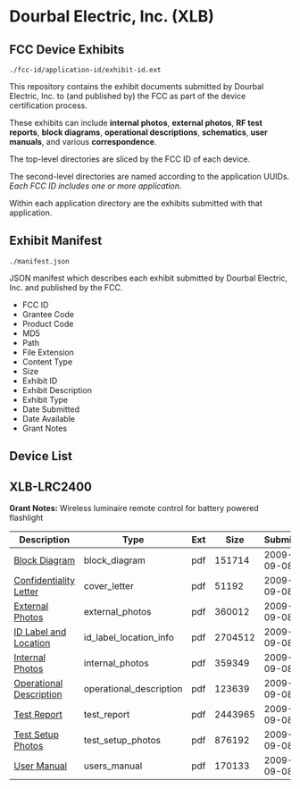 # Dourbal Electric, Inc. (XLB)
## FCC Device Exhibits

```
./fcc-id/application-id/exhibit-id.ext
```

This repository contains the exhibit documents submitted by Dourbal Electric, Inc. to (and published by) the FCC as part of the device certification process.

These exhibits can include **internal photos**, **external photos**, **RF test reports**, **block diagrams**, **operational descriptions**, **schematics**, **user manuals**, and various **correspondence**.

The top-level directories are sliced by the FCC ID of each device.

The second-level directories are named according to the application UUIDs. *Each FCC ID includes one or more application.*

Within each application directory are the exhibits submitted with that application. 

## Exhibit Manifest

```
./manifest.json
```

JSON manifest which describes each exhibit submitted by Dourbal Electric, Inc. and published by the FCC.

- FCC ID
- Grantee Code
- Product Code
- MD5
- Path
- File Extension
- Content Type
- Size
- Exhibit ID
- Exhibit Description
- Exhibit Type
- Date Submitted
- Date Available
- Grant Notes

## Device List
## XLB-LRC2400
**Grant Notes:** Wireless luminaire remote control for battery powered flashlight

| Description | Type | Ext | Size | Submitted | Available |
| ----------- | ---- | --- | ---- | --------- | --------- |
| [Block Diagram](XLB-LRC2400/1ad71739bd9f449931c5d05e99fcea13/1166277.pdf) | block_diagram | pdf | 151714 | 2009-09-08 | 2009-09-08 |
| [Confidentiality Letter](XLB-LRC2400/1ad71739bd9f449931c5d05e99fcea13/1166286.pdf) | cover_letter | pdf | 51192 | 2009-09-08 | 2009-09-08 |
| [External Photos](XLB-LRC2400/1ad71739bd9f449931c5d05e99fcea13/1166278.pdf) | external_photos | pdf | 360012 | 2009-09-08 | 2009-09-08 |
| [ID Label and Location](XLB-LRC2400/1ad71739bd9f449931c5d05e99fcea13/1166279.pdf) | id_label_location_info | pdf | 2704512 | 2009-09-08 | 2009-09-08 |
| [Internal Photos](XLB-LRC2400/1ad71739bd9f449931c5d05e99fcea13/1166280.pdf) | internal_photos | pdf | 359349 | 2009-09-08 | 2009-09-08 |
| [Operational Description](XLB-LRC2400/1ad71739bd9f449931c5d05e99fcea13/1166281.pdf) | operational_description | pdf | 123639 | 2009-09-08 | 2009-09-08 |
| [Test Report](XLB-LRC2400/1ad71739bd9f449931c5d05e99fcea13/1166283.pdf) | test_report | pdf | 2443965 | 2009-09-08 | 2009-09-08 |
| [Test Setup Photos](XLB-LRC2400/1ad71739bd9f449931c5d05e99fcea13/1166284.pdf) | test_setup_photos | pdf | 876192 | 2009-09-08 | 2009-09-08 |
| [User Manual](XLB-LRC2400/1ad71739bd9f449931c5d05e99fcea13/1166285.pdf) | users_manual | pdf | 170133 | 2009-09-08 | 2009-09-08 |
